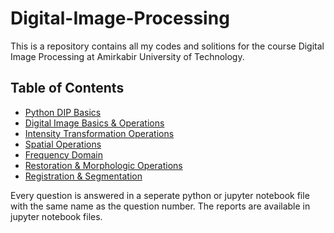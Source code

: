 # Digital-Image-Processing
This is a repository contains all my codes and solitions for the course Digital Image Processing at Amirkabir University of Technology.

## Table of Contents
- [Python DIP Basics](./HW0%20-%20Python%20DIP%20Basics/)
- [Digital Image Basics & Operations](./HW1%20-%20Digital%20Image%20Basics%20%26%20Operations/)
- [Intensity Transformation Operations](./HW2%20-%20Intensity%20Transformation%20Operations/)
- [Spatial Operations](./HW3%20-%20Spatial%20Operations/)
- [Frequency Domain](./HW4%20-%20Frequency%20Domain/)
- [Restoration & Morphologic Operations](./HW5%20-%20Restoration%20%26%20Morphologic%20Operations/)
- [Registration & Segmentation](./HW6%20-%20Registration%20%26%20Segmentation/)

Every question is answered in a seperate python or jupyter notebook file with the same name as the question number. The reports are available in jupyter notebook files.